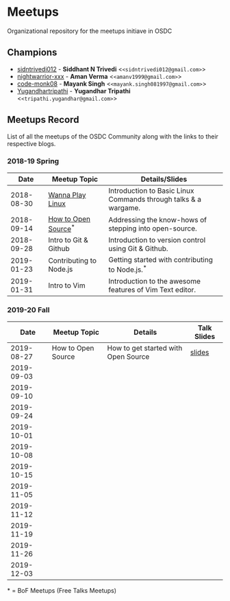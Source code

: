 # Meetups

Organizational repository for the meetups initiave in OSDC

## Champions

- [sidntrivedi012](https://github.com/sidntrivedi012) - **Siddhant N Trivedi** &lt;`<sidntrivedi012@gmail.com>`&gt;
- [nightwarrior-xxx](https://github.com/nightwarrior-xxx) - **Aman Verma** &lt;`<amanv1999@gmail.com>`&gt;
- [code-monk08](https://github.com/code-monk08) - **Mayank Singh** &lt;`<mayank.singh081997@gmail.com>`&gt;
- [Yugandhartripathi](https://github.com/Yugandhartripathi) - **Yugandhar Tripathi** &lt;`<tripathi.yugandhar@gmail.com>`&gt;

## Meetups Record

List of all the meetups of the OSDC Community along with the links to their respective blogs.

### 2018-19 Spring

| Date       | Meetup Topic                                              | Details/Slides                                                  |
| ---------- | --------------------------------------------------------- | --------------------------------------------------------------- |
| 2018-08-30 | [Wanna Play Linux](https://bit.ly/2NyFacz)                | Introduction to Basic Linux Commands through talks & a wargame. |
| 2018-09-14 | [How to Open Source](https://bit.ly/2PWTA2Z)<sup>\*</sup> | Addressing the know-hows of stepping into open-source.          |
| 2018-09-28 | Intro to Git & Github                                     | Introduction to version control using Git & Github.             |
| 2019-01-23 | Contributing to Node.js                                   | Getting started with contributing to Node.js.<sup>\*</sup>      |
| 2019-01-31 | Intro to Vim                                              | Introduction to the awesome features of Vim Text editor.        |

### 2019-20 Fall

| Date       | Meetup Topic       | Details                             | Talk Slides                      |
| ---------- | ------------------ | ----------------------------------- | -------------------------------- |
| 2019-08-27 | How to Open Source | How to get started with Open Source | [slides](https://bit.ly/2zo4okx) |
| 2019-09-03 |                    |                                     |
| 2019-09-10 |                    |                                     |
| 2019-09-24 |                    |                                     |
| 2019-10-01 |                    |                                     |
| 2019-10-08 |                    |                                     |
| 2019-10-15 |                    |                                     |
| 2019-11-05 |                    |                                     |
| 2019-11-12 |                    |                                     |
| 2019-11-19 |                    |                                     |
| 2019-11-26 |                    |                                     |
| 2019-12-03 |                    |                                     |

\* = BoF Meetups (Free Talks Meetups)

